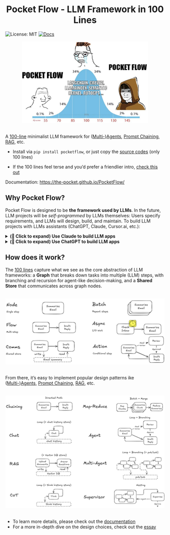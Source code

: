 <h1 align="center">Pocket Flow - LLM Framework in 100 Lines</h1>



![License: MIT](https://img.shields.io/badge/License-MIT-yellow.svg)
[![Docs](https://img.shields.io/badge/docs-latest-blue)](https://the-pocket.github.io/PocketFlow/)

<div align="center">
  <img src="./assets/minillmflow.jpg" width="400"/>
</div>

<br>

A [100-line](pocketflow/__init__.py) minimalist LLM framework for ([Multi-](https://the-pocket.github.io/PocketFlow/multi_agent.html))[Agents](https://the-pocket.github.io/PocketFlow/agent.html), [Prompt Chaining](https://the-pocket.github.io/PocketFlow/decomp.html), [RAG](https://the-pocket.github.io/PocketFlow/rag.html), etc.

- Install via  ```pip install pocketflow```, or just copy the [source codes](pocketflow/__init__.py) (only 100 lines)

- If the 100 lines feel terse and you’d prefer a friendlier intro, [check this out](https://chatgpt.com/share/678564bd-1ba4-8000-98e4-a6ffe363c1b8)

Documentation: https://the-pocket.github.io/PocketFlow/

## Why Pocket Flow?

Pocket Flow is designed to be **the framework used by LLMs**. In the future, LLM projects will be *self-programmed* by LLMs themselves: Users specify requirements, and LLMs will design, build, and maintain. 
To build LLM projects with LLMs assistants (ChatGPT, Claude, Cursor.ai, etc.):

<details>
  <summary><b>(🫵 Click to expand) Use Claude to build LLM apps</b></summary>

  - Create a [project](https://www.anthropic.com/news/projects) and upload the [docs](docs) to project knowledge

  - Set project custom instructions. For example:
    ```
    1. check "tool.md" and "llm.md" for the required functions.
    2. design the high-level (batch) flow and nodes in artifact using mermaid
    3. design the shared memory structure: define its fields, data structures, and how they will be updated.
    Think out aloud for above first and ask users if your design makes sense.
    4. Finally, implement. Start with simple, minimalistic codes without, for example, typing. Write the codes in artifact.
    ```
  - Ask it to build LLM apps (Sonnet 3.5 strongly recommended)!
    ```
    Help me build a chatbot based on a directory of PDFs.
    ```

    <div align="center">
      <img src="./assets/claude_project.gif"/>
    </div>
</details>

<details>
  <summary><b>(🫵 Click to expand) Use ChatGPT to build LLM apps</b></summary>

  - Try the [GPT assistant](https://chatgpt.com/g/g-677464af36588191b9eba4901946557b-mini-llm-flow-assistant). However, it uses older models, which are good for explaining but not that good at coding.

    <div align="center">
      <img src="./assets/gpt_store.gif"/>
    </div>

  - For stronger coding capabilities, consider sending the [docs](docs) to more advanced models like O1.

      - Paste the docs link (https://github.com/the-pocket/PocketFlow/tree/main/docs) to [Gitingest](https://gitingest.com/).

      - Then, paste the generated contents into your O1 prompt, and ask it to build LLM apps.
   
  
</details>




## How does it work?

The [100 lines](pocketflow/__init__.py) capture what we see as the core abstraction of LLM frameworks: a **Graph** that breaks down tasks into multiple (LLM) steps, with branching and recursion for agent-like decision-making, and a **Shared Store** that communicates across graph nodes.

<br>
<div align="center">
  <img src="./assets/abstraction.png" width="600"/>
</div>
<br>

From there, it’s easy to implement popular design patterns ike ([Multi-](https://the-pocket.github.io/PocketFlow/multi_agent.html))[Agents](https://the-pocket.github.io/PocketFlow/agent.html), [Prompt Chaining](https://the-pocket.github.io/PocketFlow/decomp.html), [RAG](https://the-pocket.github.io/PocketFlow/rag.html), etc.

<br>
<div align="center">
  <img src="./assets/paradigm.png" width="600"/>
</div>
<br>

- To learn more details, please check out the [documentation](https://the-pocket.github.io/PocketFlow/)
- For a more in-depth dive on the design choices, check out the [essay](https://github.com/The-Pocket/.github/blob/main/profile/pocketflow.mdb)



